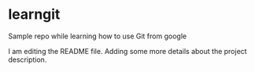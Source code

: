 # learngit
Sample repo while learning how to use Git from google

I am editing the README file. Adding some more details about the project description.
